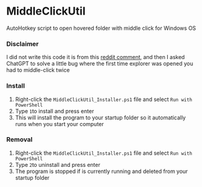 # MiddleClickUtil
AutoHotkey script to open hovered folder with middle click for Windows OS
### Disclaimer
I did not write this code it is from this [reddit comment](https://www.reddit.com/r/AutoHotkey/comments/r73zld/comment/hn0crd3/?utm_source=share&utm_medium=web3x&utm_name=web3xcss&utm_term=1&utm_content=share_button
), and then I asked ChatGPT to solve a little bug where the first time explorer was opened you had to middle-click twice

### Install
1. Right-click the `MiddleClickUtil_Installer.ps1` file and select `Run with PowerShell`
2. Type `1`to install and press enter
3. This will install the program to your startup folder so it automatically runs when you start your computer

### Removal
1. Right-click the `MiddleClickUtil_Installer.ps1` file and select `Run with PowerShell`
2. Type `2`to uninstall and press enter
3. The program is stopped if is currently running and deleted from your startup folder